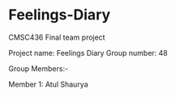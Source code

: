 # Feelings-Diary
CMSC436 Final team project

Project name: Feelings Diary
Group number: 48

Group Members:-

Member 1: Atul Shaurya
